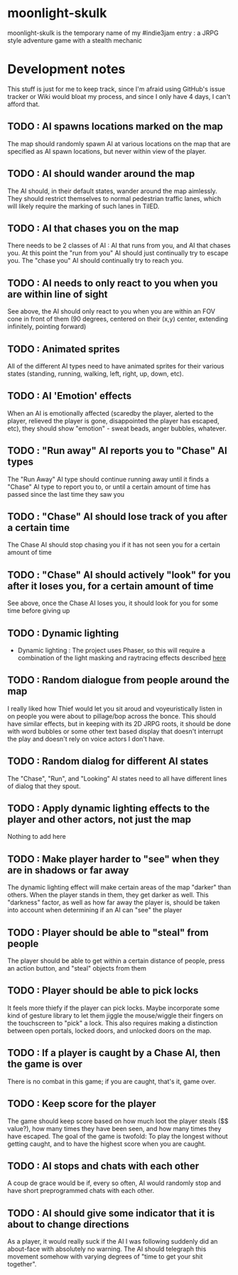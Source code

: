 moonlight-skulk
===============

moonlight-skulk is the temporary name of my #indie3jam entry : a JRPG style adventure game with a stealth mechanic

Development notes
======

This stuff is just for me to keep track, since I'm afraid using GitHub's issue tracker or Wiki would bloat my process, and since I only have 4 days, I can't afford that.

## TODO : AI spawns locations marked on the map

The map should randomly spawn AI at various locations on the map that are specified as AI spawn locations, but never within view of the player.

## TODO : AI should wander around the map

The AI should, in their default states, wander around the map aimlessly. They should restrict themselves to normal pedestrian traffic lanes, which will likely require the marking of such lanes in TilED.

## TODO : AI that chases you on the map

There needs to be 2 classes of AI : AI that runs from you, and AI that chases you. At this point the "run from you" AI should just continually try to escape you. The "chase you" AI should continually try to reach you.

## TODO : AI needs to only react to you when you are within line of sight

See above, the AI should only react to you when you are within an FOV cone in front of them (90 degrees, centered on their (x,y) center, extending infinitely, pointing forward)

## TODO : Animated sprites

All of the different AI types need to have animated sprites for their various states (standing, running, walking, left, right, up, down, etc).

## TODO : AI 'Emotion' effects

When an AI is emotionally affected (scaredby the player, alerted to the player, relieved the player is gone, disappointed the player has escaped, etc), they should show "emotion" - sweat beads, anger bubbles, whatever.

## TODO : "Run away" AI reports you to "Chase" AI types

The "Run Away" AI type should continue running away until it finds a "Chase" AI type to report you to, or until a certain amount of time has passed since the last time they saw you

## TODO : "Chase" AI should lose track of you after a certain time

The Chase AI should stop chasing you if it has not seen you for a certain amount of time

## TODO : "Chase" AI should actively "look" for you after it loses you, for a certain amount of time

See above, once the Chase AI loses you, it should look for you for some time before giving up

## TODO : Dynamic lighting

* Dynamic lighting : The project uses Phaser, so this will require a combination of the light masking and raytracing effects described [here](http://www.html5gamedevs.com/topic/6771-masking-to-simulate-light-area/)

## TODO : Random dialogue from people around the map

I really liked how Thief would let you sit aroud and voyeuristically listen in on people you were about to pillage/bop across the bonce. This should have similar effects, but in keeping with its 2D JRPG roots, it should be done with word bubbles or some other text based display that doesn't interrupt the play and doesn't rely on voice actors I don't have.

## TODO : Random dialog for different AI states

The "Chase", "Run", and "Looking" AI states need to all have different lines of dialog that they spout.

## TODO : Apply dynamic lighting effects to the player and other actors, not just the map

Nothing to add here

## TODO : Make player harder to "see" when they are in shadows or far away

The dynamic lighting effect will make certain areas of the map "darker" than others. When the player stands in them, they get darker as well. This "darkness" factor, as well as how far away the player is, should be taken into account when determining if an AI can "see" the player

## TODO : Player should be able to "steal" from people

The player should be able to get within a certain distance of people, press an action button, and "steal" objects from them

## TODO : Player should be able to pick locks

It feels more thiefy if the player can pick locks. Maybe incorporate some kind of gesture library to let them jiggle the mouse/wiggle their fingers on the touchscreen to "pick" a lock. This also requires making a distinction between open portals, locked doors, and unlocked doors on the map.

## TODO : If a player is caught by a Chase AI, then the game is over

There is no combat in this game; if you are caught, that's it, game over.

## TODO : Keep score for the player

The game should keep score based on how much loot the player steals ($$ value?), how many times they have been seen, and how many times they have escaped. The goal of the game is twofold: To play the longest without getting caught, and to have the highest score when you are caught.

## TODO : AI stops and chats with each other

A coup de grace would be if, every so often, AI would randomly stop and have short preprogrammed chats with each other.

## TODO : AI should give some indicator that it is about to change directions

As a player, it would really suck if the AI I was following suddenly did an about-face with absolutely no warning. The AI should telegraph this movement somehow with varying degrees of "time to get your shit together".
